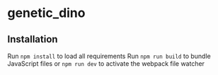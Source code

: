 # genetic_dino

## Installation
Run `npm install` to load all requirements 
Run `npm run build` to bundle JavaScript files or `npm run dev` to activate the webpack file watcher